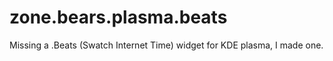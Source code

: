 # zone.bears.plasma.beats

Missing a .Beats (Swatch Internet Time) widget for KDE plasma, I made one.